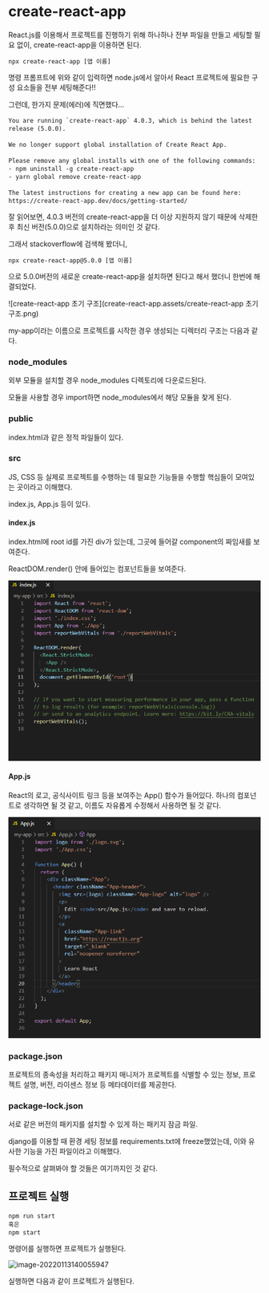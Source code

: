 # create-react-app

React.js를 이용해서 프로젝트를 진행하기 위해 하나하나 전부 파일을 만들고 세팅할 필요 없이, create-react-app을 이용하면 된다.

```
npx create-react-app [앱 이름]
```

명령 프롬프트에 위와 같이 입력하면 node.js에서 알아서 React 프로젝트에 필요한 구성 요소들을 전부 세팅해준다!!

그런데, 한가지 문제(에러)에 직면했다...

```
You are running `create-react-app` 4.0.3, which is behind the latest release (5.0.0).

We no longer support global installation of Create React App.

Please remove any global installs with one of the following commands:
- npm uninstall -g create-react-app
- yarn global remove create-react-app

The latest instructions for creating a new app can be found here:
https://create-react-app.dev/docs/getting-started/
```

잘 읽어보면, 4.0.3 버전의 create-react-app을 더 이상 지원하지 않기 때문에 삭제한 후 최신 버전(5.0.0)으로 설치하라는 의미인 것 같다.

그래서 stackoverflow에 검색해 봤더니,

```
npx create-react-app@5.0.0 [앱 이름]
```

으로 5.0.0버전의 새로운 create-react-app을 설치하면 된다고 해서 했더니 한번에 해결되었다.

![create-react-app 초기 구조](create-react-app.assets/create-react-app 초기 구조.png)

my-app이라는 이름으로 프로젝트를 시작한 경우 생성되는 디렉터리 구조는 다음과 같다.

### node_modules

외부 모듈을 설치할 경우 node_modules 디렉토리에 다운로드된다.

모듈을 사용할 경우 import하면 node_modules에서 해당 모듈을 찾게 된다.

### public

index.html과 같은 정적 파일들이 있다.

### src

JS, CSS 등 실제로 프로젝트를 수행하는 데 필요한 기능들을 수행할 핵심들이 모여있는 곳이라고 이해했다.

index.js, App.js 등이 있다.

#### index.js

index.html에 root id를 가진 div가 있는데, 그곳에 들어갈 component의 짜임새를 보여준다.

ReactDOM.render() 안에 들어있는 컴포넌트들을 보여준다.

![index_js](create-react-app.assets/index_js.png)

#### App.js

React의 로고, 공식사이트 링크 등을 보여주는 App() 함수가 들어있다. 하나의 컴포넌트로 생각하면 될 것 같고, 이름도 자유롭게 수정해서 사용하면 될 것 같다.

![app_js](create-react-app.assets/app_js.png)

### package.json

프로젝트의 종속성을 처리하고 패키지 매니저가 프로젝트를 식별할 수 있는 정보, 프로젝트 설명, 버전, 라이센스 정보 등 메타데이터를 제공한다.

### package-lock.json

서로 같은 버전의 패키지를 설치할 수 있게 하는 패키지 잠금 파일.

django를 이용할 때 환경 세팅 정보를 requirements.txt에 freeze했었는데, 이와 유사한 기능을 가진 파일이라고 이해했다.



필수적으로 살펴봐야 할 것들은 여기까지인 것 같다.



## 프로젝트 실행

```
npm run start
혹은
npm start
```

명령어를 실행하면 프로젝트가 실행된다.

![image-20220113140055947](create-react-app.assets/image-20220113140055947.png)

실행하면 다음과 같이 프로젝트가 실행된다.

